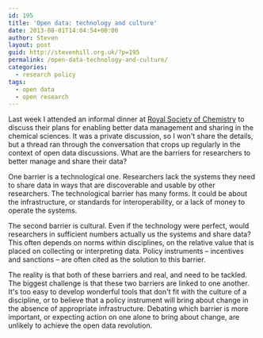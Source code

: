 ```yaml
---
id: 195
title: 'Open data: technology and culture'
date: 2013-08-01T14:04:54+00:00
author: Steven
layout: post
guid: http://stevenhill.org.uk/?p=195
permalink: /open-data-technology-and-culture/
categories:
  - research policy
tags:
  - open data
  - open research
---
```

Last week I attended an informal dinner at [Royal Society of Chemistry](http://www.rsc.org/) to discuss their plans for enabling better data management and sharing in the chemical sciences. It was a private discussion, so I won't share the details, but a thread ran through the conversation that crops up regularly in the context of open data discussions. What are the barriers for researchers to better manage and share their data?

One barrier is a technological one. Researchers lack the systems they need to share data in ways that are discoverable and usable by other researchers. The technological barrier has many forms. It could be about the infrastructure, or standards for interoperability, or a lack of money to operate the systems.

The second barrier is cultural. Even if the technology were perfect, would researchers in sufficient numbers actually us the systems and share data? This often depends on norms within disciplines, on the relative value that is placed on collecting or interpreting data. Policy instruments &#8211; incentives and sanctions &#8211; are often cited as the solution to this barrier.

The reality is that both of these barriers and real, and need to be tackled. The biggest challenge is that these two barriers are linked to one another. It's too easy to develop wonderful tools that don't fit with the culture of a discipline, or to believe that a policy instrument will bring about change in the absence of appropriate infrastructure. Debating which barrier is more important, or expecting action on one alone to bring about change, are unlikely to achieve the open data revolution.

&nbsp;